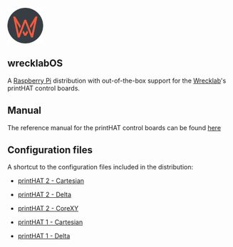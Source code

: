 <a href="https://www.wrecklab.com/"><img src="wrecklab_logo.png" width="80"></a>

## wrecklabOS

A [Raspberry Pi](http://www.raspberrypi.org/) distribution with out-of-the-box support for the [Wrecklab](https://www.wrecklab.com/)'s printHAT control boards.

## Manual
The reference manual for the printHAT control boards can be found [here](https://docs.wrecklab.com/)

## Configuration files

A shortcut to the configuration files included in the distribution:

- [printHAT 2 - Cartesian](src/modules/klipper/filesystem/home/pi/klipper_config/config/generic-wrecklab-printhat-v2-cartesian.cfg)
- [printHAT 2 - Delta](src/modules/klipper/filesystem/home/pi/klipper_config/config/generic-wrecklab-printhat-v2-delta.cfg)
- [printHAT 2 - CoreXY](src/modules/klipper/filesystem/home/pi/klipper_config/config/generic-wrecklab-printhat-v2-corexy.cfg)

- [printHAT 1 - Cartesian](src/modules/klipper/filesystem/home/pi/klipper_config/config/generic-wrecklab-printhat-v1-cartesian.cfg)
- [printHAT 1 - Delta](src/modules/klipper/filesystem/home/pi/klipper_config/config/generic-wrecklab-printhat-v1-delta.cfg)
